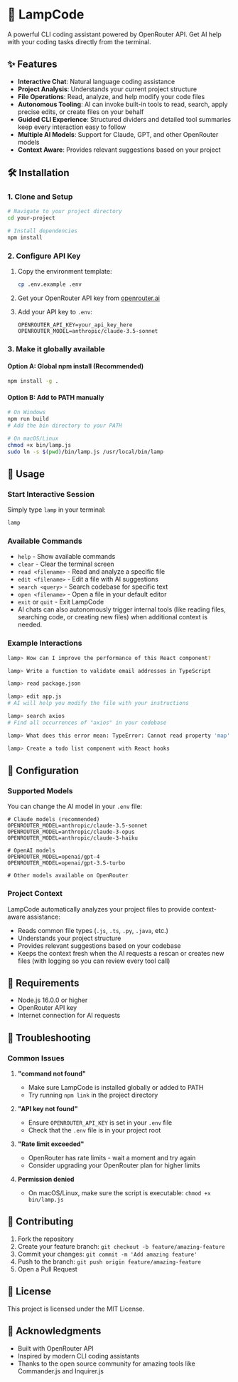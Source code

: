 # 🚀 LampCode

A powerful CLI coding assistant powered by OpenRouter API. Get AI help with your coding tasks directly from the terminal.

## ✨ Features

- **Interactive Chat**: Natural language coding assistance
- **Project Analysis**: Understands your current project structure
- **File Operations**: Read, analyze, and help modify your code files
- **Autonomous Tooling**: AI can invoke built-in tools to read, search, apply precise edits, or create files on your behalf
- **Guided CLI Experience**: Structured dividers and detailed tool summaries keep every interaction easy to follow
- **Multiple AI Models**: Support for Claude, GPT, and other OpenRouter models
- **Context Aware**: Provides relevant suggestions based on your project

## 🛠️ Installation

### 1. Clone and Setup

```bash
# Navigate to your project directory
cd your-project

# Install dependencies
npm install
```

### 2. Configure API Key

1. Copy the environment template:

   ```bash
   cp .env.example .env
   ```

2. Get your OpenRouter API key from [openrouter.ai](https://openrouter.ai)

3. Add your API key to `.env`:

   ```env
   OPENROUTER_API_KEY=your_api_key_here
   OPENROUTER_MODEL=anthropic/claude-3.5-sonnet
   ```

### 3. Make it globally available

#### Option A: Global npm install (Recommended)

```bash
npm install -g .
```

#### Option B: Add to PATH manually

```bash
# On Windows
npm run build
# Add the bin directory to your PATH

# On macOS/Linux
chmod +x bin/lamp.js
sudo ln -s $(pwd)/bin/lamp.js /usr/local/bin/lamp
```

## 🚀 Usage

### Start Interactive Session

Simply type `lamp` in your terminal:

```bash
lamp
```

### Available Commands

- `help` - Show available commands
- `clear` - Clear the terminal screen
- `read <filename>` - Read and analyze a specific file
- `edit <filename>` - Edit a file with AI suggestions
- `search <query>` - Search codebase for specific text
- `open <filename>` - Open a file in your default editor
- `exit` or `quit` - Exit LampCode
- AI chats can also autonomously trigger internal tools (like reading files, searching code, or creating new files) when additional context is needed.

### Example Interactions

```bash
lamp> How can I improve the performance of this React component?

lamp> Write a function to validate email addresses in TypeScript

lamp> read package.json

lamp> edit app.js
# AI will help you modify the file with your instructions

lamp> search axios
# Find all occurrences of "axios" in your codebase

lamp> What does this error mean: TypeError: Cannot read property 'map' of undefined?

lamp> Create a todo list component with React hooks
```

## 🔧 Configuration

### Supported Models

You can change the AI model in your `.env` file:

```env
# Claude models (recommended)
OPENROUTER_MODEL=anthropic/claude-3.5-sonnet
OPENROUTER_MODEL=anthropic/claude-3-opus
OPENROUTER_MODEL=anthropic/claude-3-haiku

# OpenAI models
OPENROUTER_MODEL=openai/gpt-4
OPENROUTER_MODEL=openai/gpt-3.5-turbo

# Other models available on OpenRouter
```

### Project Context

LampCode automatically analyzes your project files to provide context-aware assistance:

- Reads common file types (`.js`, `.ts`, `.py`, `.java`, etc.)
- Understands your project structure
- Provides relevant suggestions based on your codebase
- Keeps the context fresh when the AI requests a rescan or creates new files (with logging so you can review every tool call)

## 📝 Requirements

- Node.js 16.0.0 or higher
- OpenRouter API key
- Internet connection for AI requests

## 🐛 Troubleshooting

### Common Issues

1. **"command not found"**
   - Make sure LampCode is installed globally or added to PATH
   - Try running `npm link` in the project directory

2. **"API key not found"**
   - Ensure `OPENROUTER_API_KEY` is set in your `.env` file
   - Check that the `.env` file is in your project root

3. **"Rate limit exceeded"**
   - OpenRouter has rate limits - wait a moment and try again
   - Consider upgrading your OpenRouter plan for higher limits

4. **Permission denied**
   - On macOS/Linux, make sure the script is executable: `chmod +x bin/lamp.js`

## 🤝 Contributing

1. Fork the repository
2. Create your feature branch: `git checkout -b feature/amazing-feature`
3. Commit your changes: `git commit -m 'Add amazing feature'`
4. Push to the branch: `git push origin feature/amazing-feature`
5. Open a Pull Request

## 📄 License

This project is licensed under the MIT License.

## 🙏 Acknowledgments

- Built with OpenRouter API
- Inspired by modern CLI coding assistants
- Thanks to the open source community for amazing tools like Commander.js and Inquirer.js
